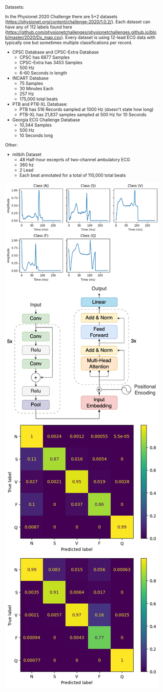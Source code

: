 Datasets:

In the Physionet 2020 Challenge there are 5+2 datasets (https://physionet.org/content/challenge-2020/1.0.2/). Each dataset
can have any of 112 labels found here (https://github.com/physionetchallenges/physionetchallenges.github.io/blob/master/2020/Dx_map.csv).
Every dataset is using 12-lead ECG data with typically one but sometimes multiple classifications per record. 
- CPSC Database and CPSC-Extra Database
  - CPSC has 6877 Samples
  - CPSC-Extra has 3453 Samples
  - 500 Hz
  - 6-60 Seconds in length
- INCART Database
  - 75 Samples
  - 30 Minutes Each
  - 257 Hz
  - 175,000 total beats
- PTB and PTB-XL Database:
  - PTB has 516 Records sampled at 1000 Hz (doesn't state how long)
  - PTB-XL has 21,837 samples sampled at 500 Hz for 10 Seconds
- Georgia ECG Challenge Database
  - 10,344 Samples
  - 500 Hz
  - 10 Seconds long


Other:
- mitbih Dataset
  - 48 Half-hour exceprts of two-channel ambulatory ECG
  - 360 hz
  - 2 Lead
  - Each beat annotated for a total of 110,000 total beats


![classes](./plots/classes.png)
![architecture](./plots/architecture.png)
![recall](./plots/recall.png)
![precision](./plots/precision.png)